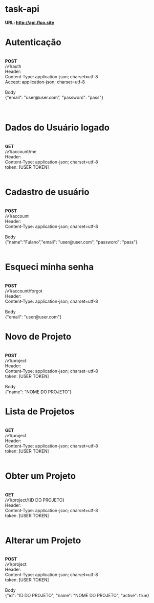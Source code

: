 # task-api

<strong>URL: http://api.fluo.site</strong>
<br/>
<h1>Autenticação</h1>
<br/>
<strong>POST</strong><br/>
/v1/auth<br/>
Header:<br/>
Content-Type: application-json; charset=utf-8<br/>
Accept: application-json; charset=utf-8<br/>
<br/>
Body<br/>
{"email": "user@user.com", "password": "pass"}<br/>
<br/>
<br/>
<h1>Dados do Usuário logado</h1>
<br/>
<strong>GET</strong><br/>
/v1/account/me<br/>
Header:<br/>
Content-Type: application-json; charset=utf-8<br/>
token: [USER TOKEN]<br/><br/>
<h1>Cadastro de usuário</h1>
<br/>
<strong>POST</strong><br/>
/v1/account<br/>
Header:<br/>
Content-Type: application-json; charset=utf-8<br/>
<br/>
Body<br/>
{"name":"Fulano","email": "user@user.com", "password": "pass"}<br/><br/>
<h1>Esqueci minha senha</h1>
<br/>
<strong>POST</strong><br/>
/v1/account/forgot<br/>
Header:<br/>
Content-Type: application-json; charset=utf-8<br/>
<br/>
Body<br/>
{"email": "user@user.com"}<br/>
<h1>Novo de Projeto</h1>
<br/>
<strong>POST</strong><br/>
/v1/project<br/>
Header:<br/>
Content-Type: application-json; charset=utf-8<br/>
token: [USER TOKEN]<br/><br/>
Body<br/>
{"name": "NOME DO PROJETO"}<br/>
<h1>Lista de Projetos</h1>
<br/>
<strong>GET</strong><br/>
/v1/project<br/>
Header:<br/>
Content-Type: application-json; charset=utf-8<br/>
token: [USER TOKEN]<br/><br/>
<h1>Obter um Projeto</h1>
<br/>
<strong>GET</strong><br/>
/v1/project/{ID DO PROJETO}<br/>
Header:<br/>
Content-Type: application-json; charset=utf-8<br/>
token: [USER TOKEN]<br/><br/>
<h1>Alterar um Projeto</h1>
<br/>
<strong>POST</strong><br/>
/v1/project<br/>
Header:<br/>
Content-Type: application-json; charset=utf-8<br/>
token: [USER TOKEN]<br/><br/>
Body<br/>
{"id": "ID DO PROJETO", "name": "NOME DO PROJETO", "active": true}<br/>

